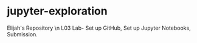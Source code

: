 # jupyter-exploration
Elijah's Repository
\n
L03 Lab- Set up GitHub, Set up Jupyter Notebooks, Submission.
